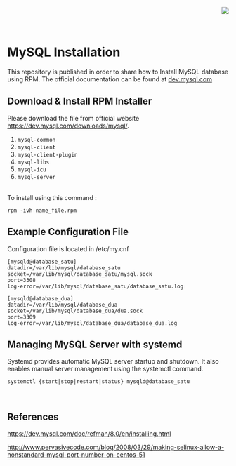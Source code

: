 
<p align="right">
<a href="#">  
<img src="https://shields.io/badge/MySQL-lightgrey?logo=mysql&style=for-the-badge&logoColor=white&labelColor=blue" />
</a>
</p>

<br/>

# MySQL Installation


This repository is published in order to share how to Install MySQL database using RPM.
The official documentation can be found at <a href="https://dev.mysql.com/doc/refman/8.0/en/installing.html"> dev.mysql.com </a>



## Download & Install RPM Installer

Please download the file from official website https://dev.mysql.com/downloads/mysql/.

1. `mysql-common`
2. `mysql-client`
3. `mysql-client-plugin`
4. `mysql-libs`
5. `mysql-icu`
6. `mysql-server`

</br>
To install using this command :

```
rpm -ivh name_file.rpm
```


## Example Configuration File

Configuration file is located in /etc/my.cnf

```
[mysqld@database_satu]
datadir=/var/lib/mysql/database_satu
socket=/var/lib/mysql/database_satu/mysql.sock
port=3308
log-error=/var/lib/mysql/database_satu/database_satu.log

[mysqld@database_dua]
datadir=/var/lib/mysql/database_dua
socket=/var/lib/mysql/database_dua/dua.sock
port=3309
log-error=/var/lib/mysql/database_dua/database_dua.log
```


## Managing MySQL Server with systemd

Systemd provides automatic MySQL server startup and shutdown. It also enables manual server management using the systemctl command.


```
systemctl {start|stop|restart|status} mysqld@database_satu
```

<br/>

## References

https://dev.mysql.com/doc/refman/8.0/en/installing.html

http://www.pervasivecode.com/blog/2008/03/29/making-selinux-allow-a-nonstandard-mysql-port-number-on-centos-51



